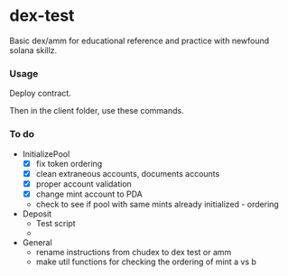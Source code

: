 # dex-test
Basic dex/amm for educational reference and practice with newfound solana skillz.

### Usage
Deploy contract.

Then in the client folder, use these commands.

### To do
- InitializePool
    - [x] fix token ordering
    - [x] clean extraneous accounts, documents accounts
    - [x] proper account validation
    - [x] change mint account to PDA
    - check to see if pool with same mints already initialized - ordering
- Deposit
    - Test script
    - 
- General
    - rename instructions from chudex to dex test or amm
    - make util functions for checking the ordering of mint a vs b
